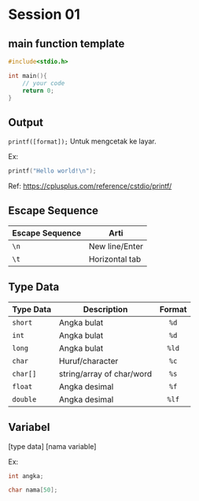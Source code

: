 # Session 01

## main function template

```c
#include<stdio.h>

int main(){
    // your code
    return 0;
}
```

## Output

`printf([format]);` Untuk mengcetak ke layar.

Ex:

```c
printf("Hello world!\n");
```

Ref: https://cplusplus.com/reference/cstdio/printf/

## Escape Sequence

| Escape Sequence | Arti           |
| --------------- | -------------- |
| `\n`            | New line/Enter |
| `\t`            | Horizontal tab |

## Type Data

| Type Data | Description               | Format |
| --------- | ------------------------- | :----: |
| `short`   | Angka bulat               |  `%d`  |
| `int`     | Angka bulat               |  `%d`  |
| `long`    | Angka bulat               | `%ld`  |
| `char`    | Huruf/character           |  `%c`  |
| `char[]`  | string/array of char/word |  `%s`  |
| `float`   | Angka desimal             |  `%f`  |
| `double`  | Angka desimal             | `%lf`  |

## Variabel

[type data] [nama variable]

Ex:

```c
int angka;
```

```c
char nama[50];
```
